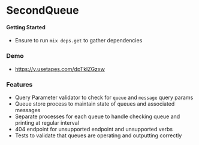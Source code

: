 # SecondQueue


#### Getting Started
* Ensure to run `mix deps.get` to gather dependencies


### Demo
* https://v.usetapes.com/dpTkIZGzxw


### Features
* Query Parameter validator to check for `queue` and `message` query params
* Queue store process to maintain state of queues and associated messages
* Separate processes for each queue to handle checking queue and printing at regular interval
* 404 endpoint for unsupported endpoint and unsupported verbs
* Tests to validate that queues are operating and outputting correctly
